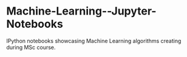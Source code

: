 # Machine-Learning--Jupyter-Notebooks
IPython notebooks showcasing Machine Learning algorithms creating during MSc course.
